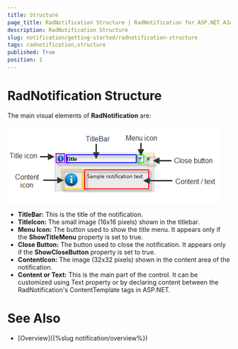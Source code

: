 ```yaml
---
title: Structure
page_title: RadNotification Structure | RadNotification for ASP.NET AJAX Documentation
description: RadNotification Structure
slug: notification/getting-started/radnotification-structure
tags: radnotification,structure
published: True
position: 1
---
```


# RadNotification Structure

The main visual elements of **RadNotification** are:
 
![structure](images/radnotification-structure.png)

* **TitleBar:** This is the title of the notification.
* **TitleIcon:** The small image (16x16 pixels) shown in the titlebar.
* **Menu Icon:** The button used to show the title menu. It appears only if the **ShowTitleMenu** property is set to true.
* **Close Button:** The button used to close the notification. It appears only if the **ShowCloseButton** property is set to true.
* **ContentIcon:** The image (32x32 pixels) shown in the content area of the notification.
* **Content or Text:** This is the main part of the control. It can be customized using Text property or by declaring content between the RadNotification's ContentTemplate tags in ASP.NET.

# See Also

 * [Overview]({%slug notification/overview%})
